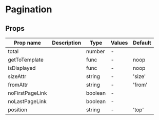 # Pagination

## Props

| Prop name       | Description | Type    | Values | Default |
| --------------- | ----------- | ------- | ------ | ------- |
| total           |             | number  | -      |         |
| getToTemplate   |             | func    | -      | noop    |
| isDisplayed     |             | func    | -      | noop    |
| sizeAttr        |             | string  | -      | 'size'  |
| fromAttr        |             | string  | -      | 'from'  |
| noFirstPageLink |             | boolean | -      |         |
| noLastPageLink  |             | boolean | -      |         |
| position        |             | string  | -      | 'top'   |
